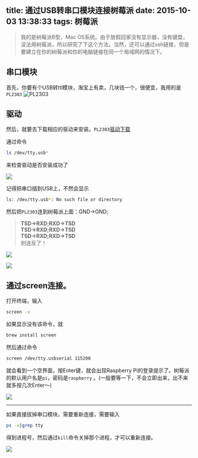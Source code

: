 title: 通过USB转串口模块连接树莓派
date: 2015-10-03 13:38:33
tags: 树莓派
---

> 我的是树莓派B型，Mac OS系统。由于放假回家没有显示器，没有键盘，没法用树莓派，所以研究了下这个方法。当然，还可以通过ssh链接，但是要建立在你的树莓派和你的电脑链接在同一个局域网的情况下。



## 串口模块
首先，你要有个USB转ttl模块，淘宝上有卖，几块钱一个，很便宜，我用的是`PL2303`  ![PL2303](http://7xkfbb.com1.z0.glb.clouddn.com/15-10-3/33261930.jpg)

<!--more-->

## 驱动
然后，就要去下载相应的驱动来安装。`PL2303`[驱动下载](http://www.prolific.com.tw/US/ShowProduct.aspx?p_id=229&pcid=41)

通过命令 

```sh
ls /dev/tty.usb*
```

来检查驱动是否安装成功了

![](http://7xkfbb.com1.z0.glb.clouddn.com/15-10-3/47399324.jpg)

记得把串口插到USB上，不然会显示

```sh
ls: /dev/tty.usb*: No such file or directory
```


然后把`PL2303`连到树莓派上面：GND->GND;

> **TSD->RXD;RXD->TSD**  
> **TSD->RXD;RXD->TSD**  
> **TSD->RXD;RXD->TSD**  
> 别连反了！

![](http://7xkfbb.com1.z0.glb.clouddn.com/15-10-3/33456921.jpg)

![](http://7xkfbb.com1.z0.glb.clouddn.com/15-10-3/54787738.jpg)

## 通过screen连接。
打开终端，输入 

```sh
screen -v
```

如果显示没有该命令，就

```sh
brew install screen
```

然后通过命令

```sh
screen /dev/tty.usbserial 115200
```
就会看到一个空界面，按Enter键，就会出现Raspberry Pi的登录提示了。树莓派的默认用户名是`pi`，密码是`raspberry` 。(一般要等一下，不会立即出来，出不来就多按几次Enter～)

![](http://7xkfbb.com1.z0.glb.clouddn.com/15-10-3/6454775.jpg)

-----
如果直接拔掉串口模块，需要重新连接，需要输入

```sh
ps -x|grep tty
```

得到进程号，然后通过`kill`命令关掉那个进程，才可以重新连接。

![](http://7xkfbb.com1.z0.glb.clouddn.com/15-10-3/79325063.jpg) 

